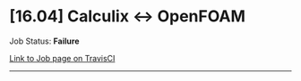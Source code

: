 # [16.04] Calculix <-> OpenFOAM

Job Status: **Failure**

[Link to Job page on TravisCI](https://travis-ci.org/precice/systemtests/jobs/641739012)

---